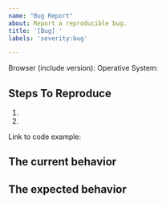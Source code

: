 ```yaml
---
name: "Bug Report"
about: Report a reproducible bug.
title: '[Bug] '
labels: 'severity:bug'

---
```


<!--
  Please provide a clear and concise description of what the bug is. Include
  screenshots if needed. Please test using the latest version of the application
  to make sure the issue has not already been fixed.
-->

Browser (include version):
Operative System:

## Steps To Reproduce

1.
2.

<!--
  Your bug will get fixed much faster if we can run your code and it doesn't
  have dependencies other than React. Issues without reproduction steps or
  code examples may be immediately closed as not actionable.
-->

Link to code example:

<!--
  Please provide a CodeSandbox (https://codesandbox.io/s/new), a link to a
  repository on GitHub, or provide a minimal code example that reproduces the
  problem. You may provide a screenshot of the application if you think it is
  relevant to your bug report. Here are some tips for providing a minimal
  example: https://stackoverflow.com/help/mcve.
-->

## The current behavior

<!--
  Provide an accurate description of the problem
-->


## The expected behavior

<!--
  Describe how the application should be behaving once the bug is fixed.
-->
